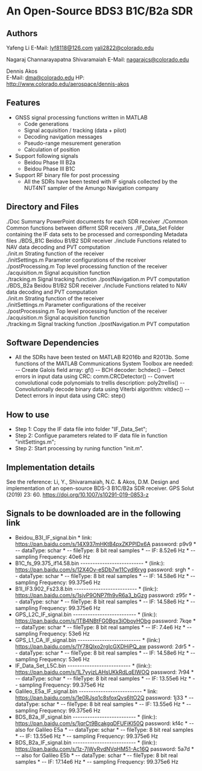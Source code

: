 An Open-Source BDS3 B1C/B2a SDR 
===============================================================================



Authors
-------------------------------------------------------------------------------
Yafeng Li
E-Mail: <lyf8118@126.com> <yali2822@colorado.edu>

Nagaraj Channarayapatna Shivaramaiah
E-Mail: <nagarajcs@colorado.edu>

Dennis Akos  
E-Mail: <dma@colorado.edu>
HP: <http://www.colorado.edu/aerospace/dennis-akos>




Features
-------------------------------------------------------------------------------
* GNSS signal processing functions written in MATLAB
    * Code generations
    * Signal acquisition / tracking (data + pilot)
    * Decoding navigation messages 
    * Pseudo-range mesurement generation
    * Calculation of position
* Support following signals
	* Beidou Phase III B2a
	* Beidou Phase III B1C
* Support RF binary file for post processing
    * All the SDRs have been tested with IF signals collected by the NUT4NT 
	sampler of the Amungo Navigation company 

	

Directory and Files
-------------------------------------------------------------------------------
./Doc                     Summary PowerPoint documents for each SDR receiver
./Common                  Common functions between differnt SDR receivers
./IF_Data_Set             Folder containing the IF data sets to be processed and 
                          corresponding Metadata files
./BDS_B1C                 Beidou B1/B2 SDR receiver
    ./include             Functions related to NAV data decoding and PVT computation  
    ./init.m              Strating function of the receiver  
    ./initSettings.m      Parameter configurations of the receiver    
    ./postProcessing.m    Top level processing function of the receiver  
    ./acquisition.m       Signal acquisition function  
    ./tracking.m          Signal tracking function 
    ./postNavigation.m    PVT computation
./BDS_B2a                 Beidou B1/B2 SDR receiver
    ./include             Functions related to NAV data decoding and PVT computation  
    ./init.m              Strating function of the receiver  
    ./initSettings.m      Parameter configurations of the receiver    
    ./postProcessing.m    Top level processing function of the receiver  
    ./acquisition.m       Signal acquisition function  
    ./tracking.m          Signal tracking function 
    ./postNavigation.m    PVT computation
 


Software Dependencies
-------------------------------------------------------------------------------
* All the SDRs have been tested on MATLAB R2016b and R2013b. Some functions 
  of the MATLAB Communications System Toolbox are needed:
  -- Create Galois field array: gf()
  -- BCH decoder: bchdec()
  -- Detect errors in input data using CRC: comm.CRCDetector()
  -- Convert convolutional code polynomials to trellis description: poly2trellis()
  -- Convolutionally decode binary data using Viterbi algorithm: vitdec()
  -- Detect errors in input data using CRC: step() 
  
  
 
How to use
-------------------------------------------------------------------------------
* Step 1: Copy the IF data file into folder "IF_Data_Set";
* Step 2: Configue parameters related to IF data file in function "initSettings.m";
* Step 2: Start processing by runing function "init.m".



Implementation details
-------------------------------------------------------------------------------
See the reference:
Li, Y., Shivaramaiah, N.C. & Akos, D.M. Design and implementation of an open-source BDS-3 B1C/B2a SDR receiver. GPS Solut (2019) 23: 60. https://doi.org/10.1007/s10291-019-0853-z



Signals to be downloaded are in the following link
-------------------------------------------------------------------------------
* Beidou_B3I_IF_signal.bin
      * link: https://pan.baidu.com/s/14X937mHKtB4pxZKPPlDx6A password: p9v9
      * -- dataType: schar
      * -- fileType: 8 bit real samples
      * -- IF: 8.52e6 Hz
      * -- sampling Frequency: 40e6 Hz
* B1C_fs_99.375_if14.58.bin --------------------------
      * (link:): https://pan.baidu.com/s/12X4Ov-eSDb7w11CydI6ryg password: srgh
      * -- dataType: schar
      * -- fileType: 8 bit real samples
      * -- IF: 14.58e6 Hz
      * -- sampling Frequency: 99.375e6 Hz
* B1I_IF3.902_Fs23.8.bin --------------------------
      * (link:): https://pan.baidu.com/s/1sjvP9ONP7fh9vR6a3_bGzg password: z95r
      * -- dataType: schar
      * -- fileType: 8 bit real samples
      * -- IF: 14.58e6 Hz
      * -- sampling Frequency: 99.375e6 Hz
* GPS_L2C_IF_signal.bin --------------------------
      * (link:): https://pan.baidu.com/s/1TB4NBtFG0Bgx3iOboyHObg password: 7kqe
      * -- dataType: schar
      * -- fileType: 8 bit real samples
      * -- IF: 7.4e6 Hz
      * -- sampling Frequency: 53e6 Hz
* GPS_L1_CA_IF_signal.bin --------------------------
      * (link:) https://pan.baidu.com/s/1Y78Qlxo2rgIcGXDHiPQ_aw password: 2dr5
      * -- dataType: schar
      * -- fileType: 8 bit real samples
      * -- IF: 14.58e6 Hz
      * -- sampling Frequency: 53e6 Hz
* IF_Data_Set_L5C.bin --------------------------
      * (link:): https://pan.baidu.com/s/1L7yyjzLAHsUKkRdLqEIWOQ password: 7r94
      * -- dataType: schar
      * -- fileType: 8 bit real samples
      * -- IF: 13.55e6 Hz
      * -- sampling Frequency: 99.375e6 Hz
* Galileo_E5a_IF_signal.bin --------------------------
      * link: https://pan.baidu.com/s/1e0RJsq1c8sfoxQvs6ItO2Q password: 1j33
      * -- dataType: schar
      * -- fileType: 8 bit real samples
      * -- IF: 13.55e6 Hz
      * -- sampling Frequency: 99.375e6 Hz
* BDS_B2a_IF_signal.bin --------------------------
      * (link:): https://pan.baidu.com/s/1jqrCt9BcakgqDFUFiKl50Q password: kf4c
      * -- also for Galileo E5a
      * -- dataType: schar
      * -- fileType: 8 bit real samples
      * -- IF: 13.55e6 Hz
      * -- sampling Frequency: 99.375e6 Hz
* BDS_B2a_IF_signal.bin --------------------------
      * (link:): https://pan.baidu.com/s/1z-7jWyRvdNVqHM51-Ac16Q password: 5a7d
      * -- also for Galileo E5b
      * -- dataType: schar
      * -- fileType: 8 bit real samples
      * -- IF: 17.14e6 Hz
      * -- sampling Frequency: 99.375e6 Hz
